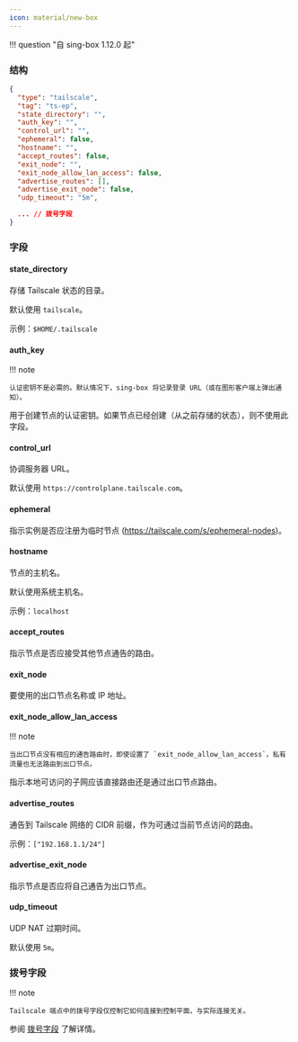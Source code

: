 ```yaml
---
icon: material/new-box
---
```


!!! question "自 sing-box 1.12.0 起"

### 结构

```json
{
  "type": "tailscale",
  "tag": "ts-ep",
  "state_directory": "",
  "auth_key": "",
  "control_url": "",
  "ephemeral": false,
  "hostname": "",
  "accept_routes": false,
  "exit_node": "",
  "exit_node_allow_lan_access": false,
  "advertise_routes": [],
  "advertise_exit_node": false,
  "udp_timeout": "5m",

  ... // 拨号字段
}
```

### 字段

#### state_directory

存储 Tailscale 状态的目录。

默认使用 `tailscale`。

示例：`$HOME/.tailscale`

#### auth_key

!!! note

    认证密钥不是必需的。默认情况下，sing-box 将记录登录 URL（或在图形客户端上弹出通知）。

用于创建节点的认证密钥。如果节点已经创建（从之前存储的状态），则不使用此字段。

#### control_url

协调服务器 URL。

默认使用 `https://controlplane.tailscale.com`。

#### ephemeral

指示实例是否应注册为临时节点 (https://tailscale.com/s/ephemeral-nodes)。

#### hostname

节点的主机名。

默认使用系统主机名。

示例：`localhost`

#### accept_routes

指示节点是否应接受其他节点通告的路由。

#### exit_node

要使用的出口节点名称或 IP 地址。

#### exit_node_allow_lan_access

!!! note

    当出口节点没有相应的通告路由时，即使设置了 `exit_node_allow_lan_access`，私有流量也无法路由到出口节点。

指示本地可访问的子网应该直接路由还是通过出口节点路由。

#### advertise_routes

通告到 Tailscale 网络的 CIDR 前缀，作为可通过当前节点访问的路由。

示例：`["192.168.1.1/24"]`

#### advertise_exit_node

指示节点是否应将自己通告为出口节点。

#### udp_timeout

UDP NAT 过期时间。

默认使用 `5m`。

### 拨号字段

!!! note

    Tailscale 端点中的拨号字段仅控制它如何连接到控制平面，与实际连接无关。

参阅 [拨号字段](/zh/configuration/shared/dial/) 了解详情。